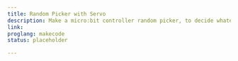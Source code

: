 ```yaml
---
title: Random Picker with Servo
description: Make a micro:bit controller random picker, to decide whatever you want!  Who'll take the next penalty?  Who's turn is it to dance?
link: 
proglang: makecode
status: placeholder

---
```

